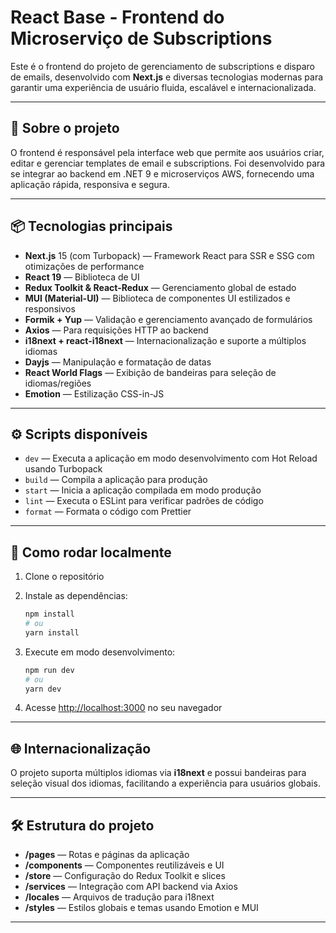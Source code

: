 # React Base - Frontend do Microserviço de Subscriptions

Este é o frontend do projeto de gerenciamento de subscriptions e disparo de emails, desenvolvido com **Next.js** e diversas tecnologias modernas para garantir uma experiência de usuário fluida, escalável e internacionalizada.

---

## 🚀 Sobre o projeto

O frontend é responsável pela interface web que permite aos usuários criar, editar e gerenciar templates de email e subscriptions. Foi desenvolvido para se integrar ao backend em .NET 9 e microserviços AWS, fornecendo uma aplicação rápida, responsiva e segura.

---

## 📦 Tecnologias principais

- **Next.js** 15 (com Turbopack) — Framework React para SSR e SSG com otimizações de performance
- **React 19** — Biblioteca de UI
- **Redux Toolkit & React-Redux** — Gerenciamento global de estado
- **MUI (Material-UI)** — Biblioteca de componentes UI estilizados e responsivos
- **Formik + Yup** — Validação e gerenciamento avançado de formulários
- **Axios** — Para requisições HTTP ao backend
- **i18next + react-i18next** — Internacionalização e suporte a múltiplos idiomas
- **Dayjs** — Manipulação e formatação de datas
- **React World Flags** — Exibição de bandeiras para seleção de idiomas/regiões
- **Emotion** — Estilização CSS-in-JS

---

## ⚙️ Scripts disponíveis

- `dev` — Executa a aplicação em modo desenvolvimento com Hot Reload usando Turbopack  
- `build` — Compila a aplicação para produção  
- `start` — Inicia a aplicação compilada em modo produção  
- `lint` — Executa o ESLint para verificar padrões de código  
- `format` — Formata o código com Prettier  

---

## 📝 Como rodar localmente

1. Clone o repositório  
2. Instale as dependências:

   ```bash
   npm install
   # ou
   yarn install
   ```

3. Execute em modo desenvolvimento:

   ```bash
   npm run dev
   # ou
   yarn dev
   ```

4. Acesse [http://localhost:3000](http://localhost:3000) no seu navegador

---

## 🌐 Internacionalização

O projeto suporta múltiplos idiomas via **i18next** e possui bandeiras para seleção visual dos idiomas, facilitando a experiência para usuários globais.

---

## 🛠️ Estrutura do projeto

- **/pages** — Rotas e páginas da aplicação  
- **/components** — Componentes reutilizáveis e UI  
- **/store** — Configuração do Redux Toolkit e slices  
- **/services** — Integração com API backend via Axios  
- **/locales** — Arquivos de tradução para i18next  
- **/styles** — Estilos globais e temas usando Emotion e MUI

---
